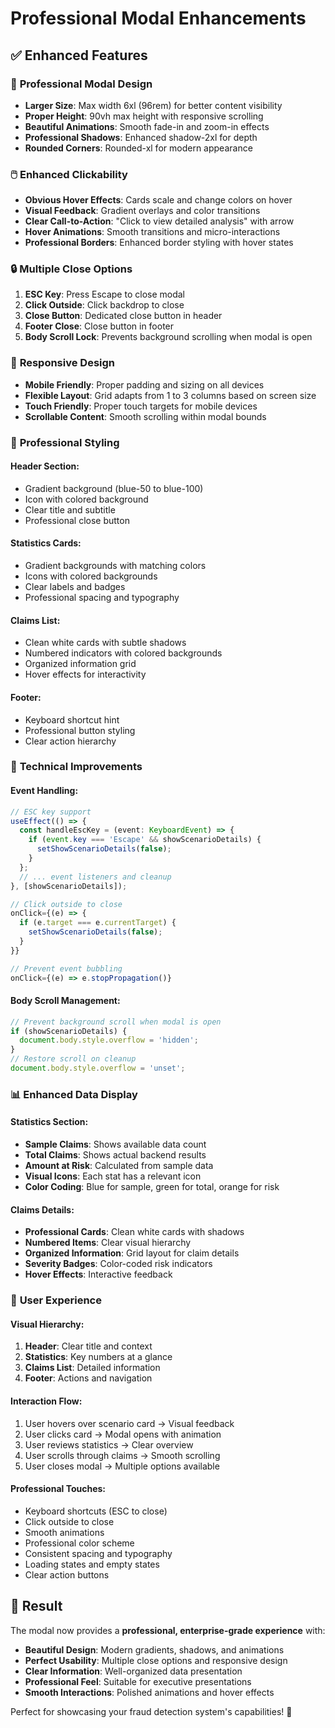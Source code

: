 # Professional Modal Enhancements

## ✅ Enhanced Features

### 🎯 **Professional Modal Design**
- **Larger Size**: Max width 6xl (96rem) for better content visibility
- **Proper Height**: 90vh max height with responsive scrolling
- **Beautiful Animations**: Smooth fade-in and zoom-in effects
- **Professional Shadows**: Enhanced shadow-2xl for depth
- **Rounded Corners**: Rounded-xl for modern appearance

### 🖱️ **Enhanced Clickability**
- **Obvious Hover Effects**: Cards scale and change colors on hover
- **Visual Feedback**: Gradient overlays and color transitions
- **Clear Call-to-Action**: "Click to view detailed analysis" with arrow
- **Hover Animations**: Smooth transitions and micro-interactions
- **Professional Borders**: Enhanced border styling with hover states

### 🔒 **Multiple Close Options**
1. **ESC Key**: Press Escape to close modal
2. **Click Outside**: Click backdrop to close
3. **Close Button**: Dedicated close button in header
4. **Footer Close**: Close button in footer
5. **Body Scroll Lock**: Prevents background scrolling when modal is open

### 📱 **Responsive Design**
- **Mobile Friendly**: Proper padding and sizing on all devices
- **Flexible Layout**: Grid adapts from 1 to 3 columns based on screen size
- **Touch Friendly**: Proper touch targets for mobile devices
- **Scrollable Content**: Smooth scrolling within modal bounds

### 🎨 **Professional Styling**

#### **Header Section:**
- Gradient background (blue-50 to blue-100)
- Icon with colored background
- Clear title and subtitle
- Professional close button

#### **Statistics Cards:**
- Gradient backgrounds with matching colors
- Icons with colored backgrounds
- Clear labels and badges
- Professional spacing and typography

#### **Claims List:**
- Clean white cards with subtle shadows
- Numbered indicators with colored backgrounds
- Organized information grid
- Hover effects for interactivity

#### **Footer:**
- Keyboard shortcut hint
- Professional button styling
- Clear action hierarchy

### 🔧 **Technical Improvements**

#### **Event Handling:**
```typescript
// ESC key support
useEffect(() => {
  const handleEscKey = (event: KeyboardEvent) => {
    if (event.key === 'Escape' && showScenarioDetails) {
      setShowScenarioDetails(false);
    }
  };
  // ... event listeners and cleanup
}, [showScenarioDetails]);

// Click outside to close
onClick={(e) => {
  if (e.target === e.currentTarget) {
    setShowScenarioDetails(false);
  }
}}

// Prevent event bubbling
onClick={(e) => e.stopPropagation()}
```

#### **Body Scroll Management:**
```typescript
// Prevent background scroll when modal is open
if (showScenarioDetails) {
  document.body.style.overflow = 'hidden';
}
// Restore scroll on cleanup
document.body.style.overflow = 'unset';
```

### 📊 **Enhanced Data Display**

#### **Statistics Section:**
- **Sample Claims**: Shows available data count
- **Total Claims**: Shows actual backend results
- **Amount at Risk**: Calculated from sample data
- **Visual Icons**: Each stat has a relevant icon
- **Color Coding**: Blue for sample, green for total, orange for risk

#### **Claims Details:**
- **Professional Cards**: Clean white cards with shadows
- **Numbered Items**: Clear visual hierarchy
- **Organized Information**: Grid layout for claim details
- **Severity Badges**: Color-coded risk indicators
- **Hover Effects**: Interactive feedback

### 🎯 **User Experience**

#### **Visual Hierarchy:**
1. **Header**: Clear title and context
2. **Statistics**: Key numbers at a glance  
3. **Claims List**: Detailed information
4. **Footer**: Actions and navigation

#### **Interaction Flow:**
1. User hovers over scenario card → Visual feedback
2. User clicks card → Modal opens with animation
3. User reviews statistics → Clear overview
4. User scrolls through claims → Smooth scrolling
5. User closes modal → Multiple options available

#### **Professional Touches:**
- Keyboard shortcuts (ESC to close)
- Click outside to close
- Smooth animations
- Professional color scheme
- Consistent spacing and typography
- Loading states and empty states
- Clear action buttons

## 🚀 Result

The modal now provides a **professional, enterprise-grade experience** with:
- **Beautiful Design**: Modern gradients, shadows, and animations
- **Perfect Usability**: Multiple close options and responsive design
- **Clear Information**: Well-organized data presentation
- **Professional Feel**: Suitable for executive presentations
- **Smooth Interactions**: Polished animations and hover effects

Perfect for showcasing your fraud detection system's capabilities! 🎉